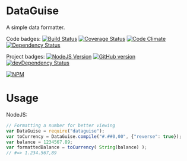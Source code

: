 DataGuise
=========

A simple data formatter.

Code badges:
[![Build Status](https://travis-ci.org/kawamanza/dataguise.svg?branch=master)](https://travis-ci.org/kawamanza/dataguise)
[![Coverage Status](https://coveralls.io/repos/kawamanza/dataguise/badge.svg?branch=master&service=github)](https://coveralls.io/github/kawamanza/dataguise?branch=master)
[![Code Climate](https://codeclimate.com/github/kawamanza/dataguise.png)](https://codeclimate.com/github/kawamanza/dataguise)
[![Dependency Status](https://david-dm.org/kawamanza/dataguise.svg)](https://david-dm.org/kawamanza/dataguise)

Project badges:
[![NodeJS Version](https://badge.fury.io/js/dataguise.svg)](http://badge.fury.io/js/dataguise)
[![GitHub version](https://badge.fury.io/gh/kawamanza%2Fdataguise.svg)](http://badge.fury.io/gh/kawamanza%2Fdataguise)
[![devDependency Status](https://david-dm.org/kawamanza/dataguise/dev-status.svg)](https://david-dm.org/kawamanza/dataguise#info=devDependencies)

[![NPM](https://nodei.co/npm/dataguise.png?downloads=true&downloadRank=true&stars=true)](https://npmjs.org/package/dataguise)

Usage
=====

NodeJS:

```javascript
// Formatting a number for better viewing
var DataGuise = require("dataguise");
var toCurrency = DataGuise.compile("#.##0,00", {"reverse": true});
var balance = 1234567.89;
var formattedBalance = toCurrency( String(balance) );
// #=> 1.234.567,89
```

